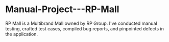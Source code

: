 # Manual-Project---RP-Mall
RP Mall is a Multibrand Mall owned by RP Group. I've conducted manual testing, crafted test cases, compiled bug reports, and pinpointed defects in the application.
